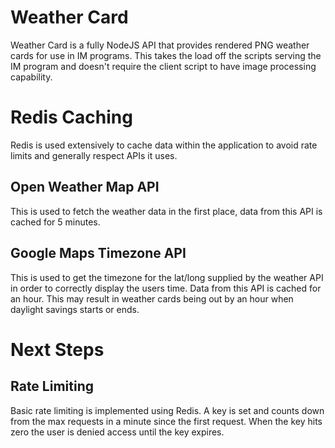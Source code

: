 Weather Card
=====
Weather Card is a fully NodeJS API that provides rendered PNG weather cards for use in IM programs.
This takes the load off the scripts serving the IM program and doesn't require the client script to have
image processing capability.

Redis Caching
=====
Redis is used extensively to cache data within the application to avoid rate limits and generally respect APIs it uses.

Open Weather Map API
---
This is used to fetch the weather data in the first place, data from this API is cached for 5 minutes.

Google Maps Timezone API
---
This is used to get the timezone for the lat/long supplied by the weather API in order to correctly display the users time.
Data from this API is cached for an hour. This may result in weather cards being out by an hour when daylight savings starts or ends.

Next Steps
=====

Rate Limiting
---
Basic rate limiting is implemented using Redis. A key is set and counts down from the max requests in a minute since the first request.
When the key hits zero the user is denied access until the key expires.